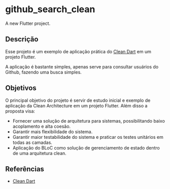 # github_search_clean

A new Flutter project.

## Descrição

Esse projeto é um exemplo de aplicação prática do [Clean Dart](https://github.com/Flutterando/Clean-Dart) em um projeto Flutter.

A aplicação é bastante simples, apenas serve para consultar usuários do Github, fazendo uma busca simples.

## Objetivos

O principal objetivo do projeto é servir de estudo inicial e exemplo de aplicação da Clean Architecture em um projeto Flutter. Além disso a proposta visa:

- Fornecer uma solução de arquitetura para sistemas, possibilitando baixo acoplamento e alta coesão.
- Garantir mais flexibilidade do sistema.
- Garantir maior testabilidade do sistema e praticar os testes unitários em todas as camadas.
- Aplicação do BLoC como solução de gerenciamento de estado dentro de uma arquitetura clean.

## Referências

- [Clean Dart](https://github.com/Flutterando/Clean-Dart)
